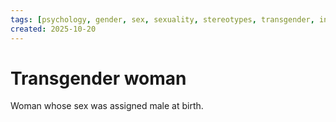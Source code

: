 ```yaml
---
tags: [psychology, gender, sex, sexuality, stereotypes, transgender, intersex, orientation, sexism, masculinity, STEM]
created: 2025-10-20
---
```

# Transgender woman

Woman whose sex was assigned male at birth.
